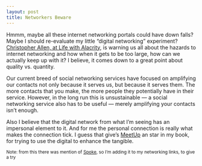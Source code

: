 ```yaml
---
layout: post
title: Networkers Beware
---
```

Hmmm, maybe all these internet networking portals could have down falls? Maybe I
should re-evaluate my little “digital networking” experiment? [Christopher Allen,
at Life with Alacrity](http://www.lifewithalacrity.com/2005/02/dunbar_triage_t.html),
is warning us all about the hazards to internet networking
and how when it gets to be too large, how can we actually keep up with it? I believe,
it comes down to a great point about quality vs. quantity.

Our current breed of social networking services have focused on amplifying our
contacts not only because it serves us, but because it serves them. The more
contacts that you make, the more people they potentially have in their service.
However, in the long run this is unsustainable — a social networking service also
has to be useful — merely amplifying your contacts isn’t enough.

Also I believe that the digital network from what I’m seeing has an impersonal
element to it. And for me the personal connection is really what makes the
connection tick. I guess that give’s [MeetUp](http://meetup.com) an star in my book, for trying to
use the digital to enhance the tangible.

<small>Note: from this there was mention of [Spoke](https://web.archive.org/web/20060127004744/http://www.spoke.com/),
so I’m adding it to my networking links, to give a try</small>
